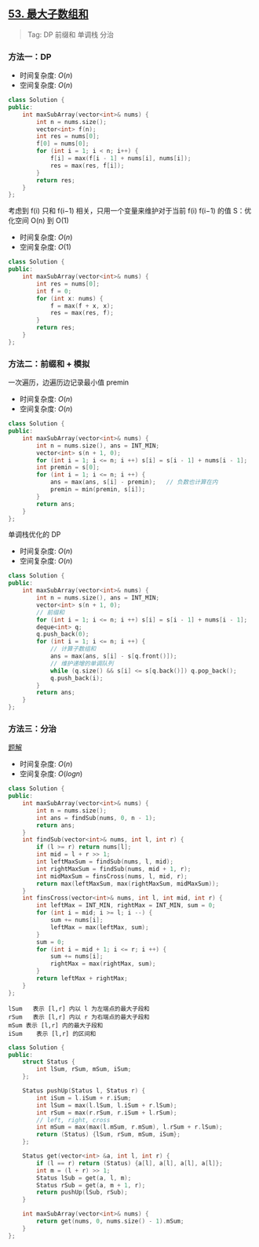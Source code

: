 ## [53. 最大子数组和](https://leetcode.cn/problems/maximum-subarray/description/)

> Tag: DP 前缀和 单调栈 分治

### 方法一：DP
* 时间复杂度: ${O(n)}$
* 空间复杂度: ${O(n)}$
```cpp
class Solution {
public:
    int maxSubArray(vector<int>& nums) {
        int n = nums.size();
        vector<int> f(n);
        int res = nums[0];
        f[0] = nums[0];
        for (int i = 1; i < n; i++) {
            f[i] = max(f[i - 1] + nums[i], nums[i]);
            res = max(res, f[i]);
        }
        return res;
    }
};
```

考虑到 f(i) 只和 f(i−1) 相关，只用一个变量来维护对于当前 f(i) f(i−1) 的值 S：优化空间 O(n) 到 O(1)

* 时间复杂度: ${O(n)}$
* 空间复杂度: ${O(1)}$

```cpp
class Solution {
public:
    int maxSubArray(vector<int>& nums) {
        int res = nums[0];
        int f = 0;
        for (int x: nums) {
            f = max(f + x, x);
            res = max(res, f);
        }
        return res;
    }
};
```

### 方法二：前缀和 + 模拟

一次遍历，边遍历边记录最小值 premin

* 时间复杂度: ${O(n)}$
* 空间复杂度: ${O(n)}$
```cpp
class Solution {
public:
    int maxSubArray(vector<int>& nums) {
        int n = nums.size(), ans = INT_MIN;
        vector<int> s(n + 1, 0);
        for (int i = 1; i <= n; i ++) s[i] = s[i - 1] + nums[i - 1];
        int premin = s[0];
        for (int i = 1; i <= n; i ++) {
            ans = max(ans, s[i] - premin);   // 负数也计算在内
            premin = min(premin, s[i]);
        }
        return ans;
    }
};
```

单调栈优化的 DP

* 时间复杂度: ${O(n)}$
* 空间复杂度: ${O(n)}$
```cpp
class Solution {
public:
    int maxSubArray(vector<int>& nums) {
        int n = nums.size(), ans = INT_MIN;
        vector<int> s(n + 1, 0);
        // 前缀和
        for (int i = 1; i <= n; i ++) s[i] = s[i - 1] + nums[i - 1];
        deque<int> q;
        q.push_back(0);
        for (int i = 1; i <= n; i ++) {
            // 计算子数组和
            ans = max(ans, s[i] - s[q.front()]);
            // 维护递增的单调队列
            while (q.size() && s[i] <= s[q.back()]) q.pop_back();
            q.push_back(i);
        }
        return ans;
    }
};
```

### 方法三：分治

[题解](https://leetcode.cn/problems/maximum-subarray/solutions/228009/zui-da-zi-xu-he-by-leetcode-solution/)

* 时间复杂度: ${O(n)}$
* 空间复杂度: ${O(logn)}$
```cpp
class Solution {
public:
    int maxSubArray(vector<int>& nums) {
        int n = nums.size();
        int ans = findSub(nums, 0, n - 1);
        return ans;
    }
    int findSub(vector<int>& nums, int l, int r) {
        if (l >= r) return nums[l];
        int mid = l + r >> 1;
        int leftMaxSum = findSub(nums, l, mid);
        int rightMaxSum = findSub(nums, mid + 1, r);
        int midMaxSum = finsCross(nums, l, mid, r);
        return max(leftMaxSum, max(rightMaxSum, midMaxSum));
    }
    int finsCross(vector<int>& nums, int l, int mid, int r) {
        int leftMax = INT_MIN, rightMax = INT_MIN, sum = 0;
        for (int i = mid; i >= l; i --) {
            sum += nums[i];
            leftMax = max(leftMax, sum);
        }
        sum = 0;
        for (int i = mid + 1; i <= r; i ++) {
            sum += nums[i];
            rightMax = max(rightMax, sum);
        }
        return leftMax + rightMax;
    }
};
```

```
lSum   表示 [l,r] 内以 l 为左端点的最大子段和
rSum   表示 [l,r] 内以 r 为右端点的最大子段和
mSum 表示 [l,r] 内的最大子段和
iSum    表示 [l,r] 的区间和
```

```cpp
class Solution {
public:
    struct Status {
        int lSum, rSum, mSum, iSum;
    };

    Status pushUp(Status l, Status r) {
        int iSum = l.iSum + r.iSum;
        int lSum = max(l.lSum, l.iSum + r.lSum);
        int rSum = max(r.rSum, r.iSum + l.rSum);
        // left, right, cross
        int mSum = max(max(l.mSum, r.mSum), l.rSum + r.lSum);
        return (Status) {lSum, rSum, mSum, iSum};
    };

    Status get(vector<int> &a, int l, int r) {
        if (l == r) return (Status) {a[l], a[l], a[l], a[l]};
        int m = (l + r) >> 1;
        Status lSub = get(a, l, m);
        Status rSub = get(a, m + 1, r);
        return pushUp(lSub, rSub);
    }

    int maxSubArray(vector<int>& nums) {
        return get(nums, 0, nums.size() - 1).mSum;
    }
};
```
